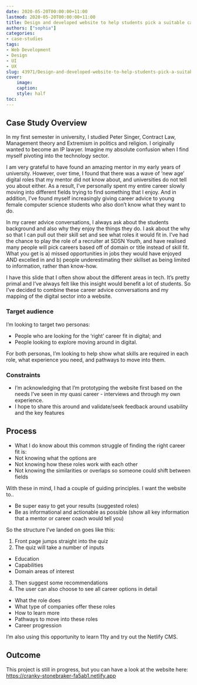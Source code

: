 ```yaml
---
date: 2020-05-20T00:00:00+11:00
lastmod: 2020-05-20T00:00:00+11:00
title: Design and developed website to help students pick a suitable career in tech
authors: ["sophia"]
categories:
- case-studies
tags:
- Web Development
- Design
- UI
- UX
slug: 43971/Design-and-developed-website-to-help-students-pick-a-suitable-career-in-tech
cover:
    image: 
    caption: 
    style: half
toc: 
---
```


## Case Study Overview
In my first semester in university, I studied Peter Singer, Contract Law, Management theory and Extremism in politics and religion. I originally wanted to become an IP lawyer. Imagine my absolute confusion when I find myself pivoting into the technology sector.

I am very grateful to have found an amazing mentor in my early years of university. However, over time, I found that there was a wave of ‘new age’ digital roles that my mentor did not know about, and universities do not tell you about either. As a result, I’ve personally spent my entire career slowly moving into different fields trying to find something that I enjoy. And in addition, I’ve found myself increasingly giving career advice to young female computer science students who also don’t know what they want to do.

In my career advice conversations, I always ask about the students background and also why they enjoy the things they do. I ask about the why so that I can pull out their skill set and see what roles it would fit in. I’ve had the chance to play the role of a recruiter at SDSN Youth, and have realised many people will pick careers based off of domain or title instead of skill fit. What you get is a) missed opportunities in jobs they would have enjoyed AND excelled in and b) people underestimating their skillset as being limited to information, rather than know-how.

I have this slide that I often show about the different areas in tech. It’s pretty primal and I’ve always felt like this insight would benefit a lot of students. So I’ve decided to combine these career advice conversations and my mapping of the digital sector into a website.

### Target audience
I’m looking to target two personas: 
- People who are looking for the ‘right’ career fit in digital; and
- People looking to explore moving around in digital.

For both personas, I’m looking to help show what skills are required in each role, what experience you need, and pathways to move into them.

### Constraints
- I’m acknowledging that I’m prototyping the website first based on the needs I’ve seen in my quasi career - interviews and through my own experience.
- I hope to share this around and validate/seek feedback around usability and the key features

## Process
- What I do know about this common struggle of finding the right career fit is:
- Not knowing what the options are
- Not knowing how these roles work with each other
- Not knowing the similarities or overlaps so someone could shift between fields

With these in mind, I had a couple of guiding principles. I want the website to..
- Be super easy to get your results (suggested roles)
- Be as informational and actionable as possible (show all key information that a mentor or career coach would tell you)

So the structure I’ve landed on goes like this:
1. Front page jumps straight into the quiz
2. The quiz will take a number of inputs
- Education
- Capabilities
- Domain areas of interest
3. Then suggest some recommendations
4. The user can also choose to see all career options in detail
- What the role does
- What type of companies offer these roles
- How to learn more
- Pathways to move into these roles
- Career progression

I’m also using this opportunity to learn 11ty and try out the Netlify CMS.

## Outcome
This project is still in progress, but you can have a look at the website here: https://cranky-stonebraker-fa5ab1.netlify.app



